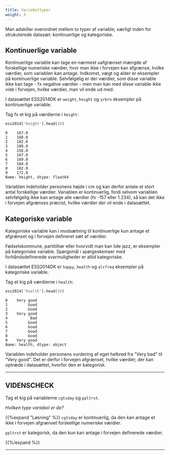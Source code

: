 ```yaml
---
title: Variabeltyper
weight: 3
---
```

Man adskiller overordnet mellem to typer af variable; særligt inden for strukuterede datasæt: kontinuerlige og kategoriske. 


## Kontinuerlige variable

Kontinuerlige variable kan tage en nærmest uafgrænset mængde af forskellige numeriske værdier, hvor man ikke i forvejen kan afgrænse, hvilke værdier, som variablen kan antage. Indkomst, vægt og alder er eksempler på kontinuerlige variable. Selvfølgelig er der værdier, som disse variable ikke kan tage - fx negative værdier - men man kan med disse variable ikke vide i forvejen, hvilke værdier, man vil ende ud med. 

I datasættet ESS2014DK er `weight`, `height` og `yrbrn` eksempler på kontinuerlige variable. 

Tag fx et kig på værdierne i `height`:


```python
ess2014['height'].head(10)
```




    0    167.0
    1    168.0
    2    182.0
    3    188.0
    4    156.0
    5    167.0
    6    169.0
    7    184.0
    8    182.0
    9    172.0
    Name: height, dtype: float64



Variablen indeholder personens højde i cm og kan derfor antale et stort antal forskellige værdier. Variablen er kontinuerlig, fordi selvom variablen selvfølgelig ikke kan antage alle værdier (fx -157 eller 1.234), så kan det ikke i forvejen afgrænses præcist, hvilke værdier der vil ende i datasættet.

## Kategoriske variable

Kategoriske variable kan i modsætning til kontinuerlige kun antage et afgrænset og i forvejen defineret sæt af værdier. 

Fødselskommune, partitilhør eller hvorvidt man kan lide jazz, er eksempler på kategoriske variable. Spørgsmål i spørgeskemaer med forhåndsdefinerede svarmuligheder er altid kategoriske. 

I datasættet ESS2014DK er `happy`, `health` og `alcfreq` eksempler på kategoriske variable.

Tag et kig på værdierne i `health`:


```python
ess2014['health'].head(10)
```




    0    Very good
    1         Good
    2         Good
    3    Very good
    4          Bad
    5         Good
    6         Good
    7         Good
    8         Good
    9    Very good
    Name: health, dtype: object



Variablen indeholder personens vurdering af eget helbred fra "Very bad" til "Very good". Det er derfor i forvejen afgrænset, hvilke værdier, der kan optræde i datasættet, hvorfor den er kategorisk.

---
## VIDENSCHECK

Tag et kig på variablerne `cgtsday` og `ppltrst`. 

*Hvilken type variabel er de?*

{{%expand "Løsning" %}} `cgtsday` er kontinuerlig, da den kan antage et ikke i forvejen afgrænset forskellige numeriske værdier. 

`ppltrst` er kategorisk, da den kun kan antage i forvejen definerede værdier.

{{%/expand %}}

---